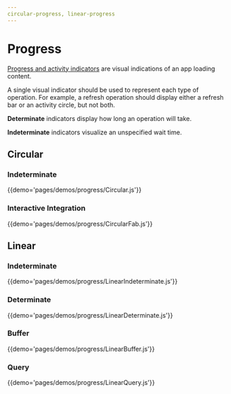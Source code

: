 ```yaml
---
circular-progress, linear-progress
---
```


# Progress

[Progress and activity indicators](https://material.google.com/components/progress-activity.html)
are visual indications of an app loading content.

A single visual indicator should be used to represent each type of operation.
For example, a refresh operation should display either a refresh bar or an activity circle, but not both.

**Determinate** indicators display how long an operation will take.

**Indeterminate** indicators visualize an unspecified wait time.

## Circular

### Indeterminate

{{demo='pages/demos/progress/Circular.js'}}

### Interactive Integration

{{demo='pages/demos/progress/CircularFab.js'}}

## Linear

### Indeterminate

{{demo='pages/demos/progress/LinearIndeterminate.js'}}

### Determinate

{{demo='pages/demos/progress/LinearDeterminate.js'}}

### Buffer

{{demo='pages/demos/progress/LinearBuffer.js'}}

### Query

{{demo='pages/demos/progress/LinearQuery.js'}}

